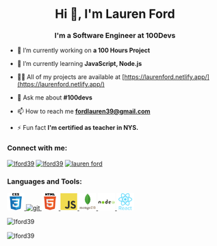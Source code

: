 <h1 align="center">Hi 👋, I'm Lauren Ford</h1>
<h3 align="center">I'm a Software Engineer at 100Devs</h3>

- 🔭 I’m currently working on **a 100 Hours Project**

- 🌱 I’m currently learning **JavaScript, Node.js**

- 👨‍💻 All of my projects are available at [https://laurenford.netlify.app/](https://laurenford.netlify.app/)

- 💬 Ask me about **#100devs**

- 📫 How to reach me **fordlauren39@gmail.com**

- ⚡ Fun fact **I'm certified as teacher in NYS.**

<h3 align="left">Connect with me:</h3>
<p align="left">
<a href="https://codepen.io/lford39" target="blank"><img align="center" src="https://raw.githubusercontent.com/rahuldkjain/github-profile-readme-generator/master/src/images/icons/Social/codepen.svg" alt="lford39" height="30" width="40" /></a>
<a href="https://twitter.com/lford39" target="blank"><img align="center" src="https://raw.githubusercontent.com/rahuldkjain/github-profile-readme-generator/master/src/images/icons/Social/twitter.svg" alt="lford39" height="30" width="40" /></a>
<a href="https://linkedin.com/in/lauren ford" target="blank"><img align="center" src="https://raw.githubusercontent.com/rahuldkjain/github-profile-readme-generator/master/src/images/icons/Social/linked-in-alt.svg" alt="lauren ford" height="30" width="40" /></a>
</p>

<h3 align="left">Languages and Tools:</h3>
<p align="left"> <a href="https://www.w3schools.com/css/" target="_blank" rel="noreferrer"> <img src="https://raw.githubusercontent.com/devicons/devicon/master/icons/css3/css3-original-wordmark.svg" alt="css3" width="40" height="40"/> </a> <a href="https://git-scm.com/" target="_blank" rel="noreferrer"> <img src="https://www.vectorlogo.zone/logos/git-scm/git-scm-icon.svg" alt="git" width="40" height="40"/> </a> <a href="https://www.w3.org/html/" target="_blank" rel="noreferrer"> <img src="https://raw.githubusercontent.com/devicons/devicon/master/icons/html5/html5-original-wordmark.svg" alt="html5" width="40" height="40"/> </a> <a href="https://developer.mozilla.org/en-US/docs/Web/JavaScript" target="_blank" rel="noreferrer"> <img src="https://raw.githubusercontent.com/devicons/devicon/master/icons/javascript/javascript-original.svg" alt="javascript" width="40" height="40"/> </a> <a href="https://www.mongodb.com/" target="_blank" rel="noreferrer"> <img src="https://raw.githubusercontent.com/devicons/devicon/master/icons/mongodb/mongodb-original-wordmark.svg" alt="mongodb" width="40" height="40"/> </a> <a href="https://nodejs.org" target="_blank" rel="noreferrer"> <img src="https://raw.githubusercontent.com/devicons/devicon/master/icons/nodejs/nodejs-original-wordmark.svg" alt="nodejs" width="40" height="40"/> </a> <a href="https://reactjs.org/" target="_blank" rel="noreferrer"> <img src="https://raw.githubusercontent.com/devicons/devicon/master/icons/react/react-original-wordmark.svg" alt="react" width="40" height="40"/> </a> </p>

<p><img align="center" src="https://github-readme-stats.vercel.app/api/top-langs?username=lford39&show_icons=true&locale=en&layout=compact" alt="lford39" /></p>

<p><img align="center" src="https://github-readme-streak-stats.herokuapp.com/?user=lford39&" alt="lford39" /></p>

